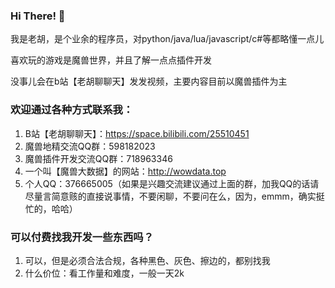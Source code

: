 ### Hi There! 👋

我是老胡，是个业余的程序员，对python/java/lua/javascript/c#等都略懂一点儿

喜欢玩的游戏是魔兽世界，并且了解一点点插件开发

没事儿会在b站【老胡聊聊天】发发视频，主要内容目前以魔兽插件为主

### 欢迎通过各种方式联系我：
1. B站【老胡聊聊天】：https://space.bilibili.com/25510451
2. 魔兽地精交流QQ群：598182023
3. 魔兽插件开发交流QQ群：718963346
4. 一个叫【魔兽大数据】的网站：http://wowdata.top
5. 个人QQ：376665005（如果是兴趣交流建议通过上面的群，加我QQ的话请尽量言简意赅的直接说事情，不要闲聊，不要问在么，因为，emmm，确实挺忙的，哈哈）

### 可以付费找我开发一些东西吗？
1. 可以，但是必须合法合规，各种黑色、灰色、擦边的，都别找我
2. 什么价位：看工作量和难度，一般一天2k


<!--
**ybhuxiao/ybhuxiao** is a ✨ _special_ ✨ repository because its `README.md` (this file) appears on your GitHub profile.

Here are some ideas to get you started:

- 🔭 I’m currently working on ...
- 🌱 I’m currently learning ...
- 👯 I’m looking to collaborate on ...
- 🤔 I’m looking for help with ...
- 💬 Ask me about ...
- 📫 How to reach me: ...
- 😄 Pronouns: ...
- ⚡ Fun fact: ...
-->

